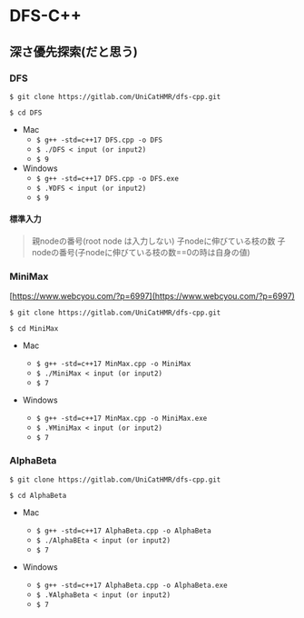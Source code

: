 # DFS-C++

## 深さ優先探索(だと思う)

### DFS
`$ git clone https://gitlab.com/UniCatHMR/dfs-cpp.git`

`$ cd DFS`

* Mac
    * `$ g++ -std=c++17 DFS.cpp -o DFS`
    * `$ ./DFS < input (or input2)`
    * `$ 9`
* Windows
    * `$ g++ -std=c++17 DFS.cpp -o DFS.exe`
    * `$ .¥DFS < input (or input2)`
    * `$ 9`

#### 標準入力

> 親nodeの番号(root node は入力しない)	子nodeに伸びている枝の数 子nodeの番号(子nodeに伸びている枝の数==0の時は自身の値)

### MiniMax

[https://www.webcyou.com/?p=6997](https://www.webcyou.com/?p=6997)

`$ git clone https://gitlab.com/UniCatHMR/dfs-cpp.git`

`$ cd MiniMax`

* Mac
   * `$ g++ -std=c++17 MinMax.cpp -o MiniMax`
   * `$ ./MiniMax < input (or input2)`
   * `$ 7`
   
* Windows
   * `$ g++ -std=c++17 MinMax.cpp -o MiniMax.exe`
   * `$ .¥MiniMax < input (or input2)`
   * `$ 7`
   
### AlphaBeta
   `$ git clone https://gitlab.com/UniCatHMR/dfs-cpp.git`

   `$ cd AlphaBeta`

* Mac
   * `$ g++ -std=c++17 AlphaBeta.cpp -o AlphaBeta`
   * `$ ./AlphaBEta < input (or input2)`
   * `$ 7`
   
* Windows
   * `$ g++ -std=c++17 AlphaBeta.cpp -o AlphaBeta.exe`
   * `$ .¥AlphaBeta < input (or input2)`
   * `$ 7`

